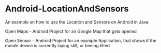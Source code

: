 # Android-LocationAndSensors
An example on how to use the Location and Sensors on Android in Java

Open Maps - Android Project for an Google Map that gets opened

Open Sensor - Android Project for an example Application, that shows if the mobile device is currently laying still, or beeing tilted